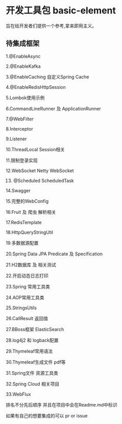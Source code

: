 # 开发工具包 basic-element

旨在给开发者们提供一个参考,拿来即用主义。


## 待集成框架


1.@EnableAsync

2.@EnableKafka

3.@EnableCaching  自定义Spring Cache

4.@EnableRedisHttpSession

5.Lombok使用示例

6.CommandLineRunner 及 ApplicationRunner

7.@WebFilter

8.Interceptor

9.Listener

10.ThreadLocal  Session相关

11.限制登录实现

12.WebSocket  Netty WebSocket

13. @Scheduled  ScheduledTask

14.Swagger

15.完整的WebConfig

16.Fruit 及 爬虫 解析相关

17.RedisTemplate

18.HttpQueryStringUtil

19.多数据源配置

20.Spring Data JPA  Predicate 及 Specification

21.H2数据库 及 相关测试

22.开启动态日志打印

23.Spring 常用工具类

24.AOP常用工具类

25.StringsUtils

26.CallResult 返回值

27.BBoss框架 ElasticSearch

28.log4j2 和 logback配置

29.Thymeleaf常用语法

30.Thymeleaf生成文件 pdf等

31.Spring文件 资源工具类

32.Spring Cloud 相关项目

33.WebFlux

排名不分先后顺序 并且在项目中会在Readme.md中标识

如果有自己的想要集成的可以 pr or  issue

